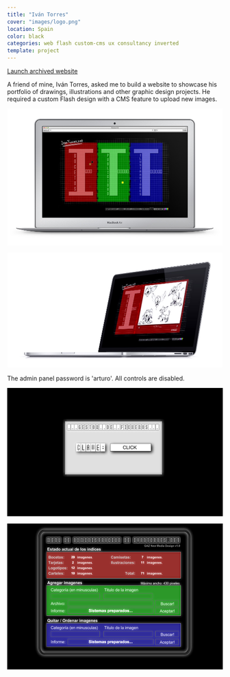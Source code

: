 ```yaml
---
title: "Iván Torres"
cover: "images/logo.png"
location: Spain
color: black
categories: web flash custom-cms ux consultancy inverted
template: project
---
```


<p class="align-center">
<a class="btn" href="http://work.joanmira.com/webs/ivantorres" target="_blank">Launch archived website</a>
</p>

A friend of mine, Iván Torres, asked me to build a website to showcase his portfolio of drawings, illustrations and other graphic design projects. He required a custom Flash design with a CMS feature to upload new images.

![](./images/1.jpg)

![](./images/2.jpg)

The admin panel password is 'arturo'. All controls are disabled.

![](./images/3.jpg)

![](./images/4.jpg)
